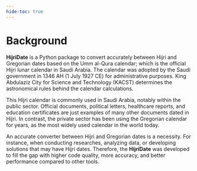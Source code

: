 ```yaml
---
hide-toc: true
---
```


# Background

**HijriDate** is a Python package to convert accurately between Hijri and Gregorian dates based on the Umm al-Qura calendar; which is the official Hijri lunar calendar in Saudi Arabia. The calendar was adopted by the Saudi government in 1346 AH (1 July 1927 CE) for administrative purposes. King Abdulaziz City for Science and Technology (KACST) determines the astronomical rules behind the calendar calculations.

This Hijri calendar is commonly used in Saudi Arabia, notably within the public sector. Official documents, political letters, healthcare reports, and education certificates are just examples of many other documents dated in Hijri. In contrast, the private sector has been using the Gregorian calendar for years, as the most widely used calendar in the world today.

An accurate converter between Hijri and Gregorian dates is a necessity. For instance, when conducting researches, analyzing data, or developing solutions that may have Hijri dates. Therefore, the **HijriDate** was developed to fill the gap with higher code quality, more accuracy, and better performance compared to other tools.
